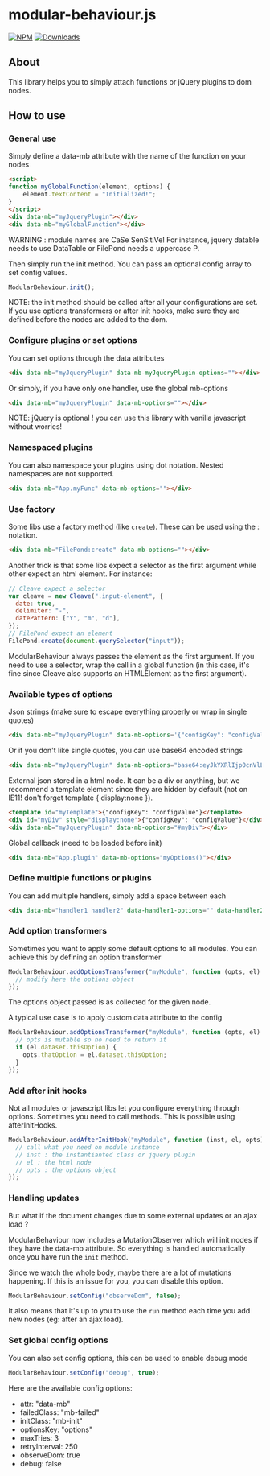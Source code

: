 # modular-behaviour.js

[![NPM](https://nodei.co/npm/modular-behaviour.js.png?mini=true)](https://nodei.co/npm/modular-behaviour.js/)
[![Downloads](https://img.shields.io/npm/dt/modular-behaviour.js.svg)](https://www.npmjs.com/package/modular-behaviour.js)

## About

This library helps you to simply attach functions or jQuery plugins to dom nodes.

## How to use

### General use

Simply define a data-mb attribute with the name of the function on your nodes

```html
<script>
function myGlobalFunction(element, options) {
    element.textContent = "Initialized!";
}
</script>
<div data-mb="myJqueryPlugin"></div>
<div data-mb="myGlobalFunction"></div>
```

WARNING : module names are CaSe SenSitiVe! For instance, jquery datable needs to use DataTable
or FilePond needs a uppercase P.

Then simply run the init method. You can pass an optional config array to set config values.

```js
ModularBehaviour.init();
```

NOTE: the init method should be called after all your configurations are set. If you
use options transformers or after init hooks, make sure they are defined before the
nodes are added to the dom.

### Configure plugins or set options

You can set options through the data attributes

```html
<div data-mb="myJqueryPlugin" data-mb-myJqueryPlugin-options=""></div>
```

Or simply, if you have only one handler, use the global mb-options

```html
<div data-mb="myJqueryPlugin" data-mb-options=""></div>
```

NOTE: jQuery is optional ! you can use this library with vanilla javascript without worries!

### Namespaced plugins

You can also namespace your plugins using dot notation. Nested namespaces are not supported.

```html
<div data-mb="App.myFunc" data-mb-options=""></div>
```

### Use factory

Some libs use a factory method (like `create`). These can be used using the : notation.

```html
<div data-mb="FilePond:create" data-mb-options=""></div>
```

Another trick is that some libs expect a selector as the first argument while other
expect an html element. For instance:

```js
// Cleave expect a selector
var cleave = new Cleave(".input-element", {
  date: true,
  delimiter: "-",
  datePattern: ["Y", "m", "d"],
});
// FilePond expect an element
FilePond.create(document.querySelector("input"));
```

ModularBehaviour always passes the element as the first argument. If you need to use a selector,
wrap the call in a global function (in this case, it's fine since Cleave also supports an HTMLElement
as the first argument).

### Available types of options

Json strings (make sure to escape everything properly or wrap in single quotes)

```html
<div data-mb="myJqueryPlugin" data-mb-options='{"configKey": "configValue"}'></div>
```

Or if you don't like single quotes, you can use base64 encoded strings

```html
<div data-mb="myJqueryPlugin" data-mb-options="base64:eyJkYXRlIjp0cnVlLCJkZWxpbWl0ZXIiOiItIiwiZGF0ZVBhdHRlcm4iOlsiWSIsIm0iLCJkIl19"></div>
```

External json stored in a html node. It can be a div or anything, but we recommend
a template element since they are hidden by default (not on IE11! don't forget template { display:none }).

```html
<template id="myTemplate">{"configKey": "configValue"}</template>
<div id="myDiv" style="display:none">{"configKey": "configValue"}</div>
<div data-mb="myJqueryPlugin" data-mb-options="#myDiv"></div>
```

Global callback (need to be loaded before init)

```html
<div data-mb="App.plugin" data-mb-options="myOptions()"></div>
```

### Define multiple functions or plugins

You can add multiple handlers, simply add a space between each

```html
<div data-mb="handler1 handler2" data-handler1-options="" data-handler2-options=""></div>
```

### Add option transformers

Sometimes you want to apply some default options to all modules. You can achieve this
by defining an option transformer

```js
ModularBehaviour.addOptionsTransformer("myModule", function (opts, el) {
  // modify here the options object
});
```

The options object passed is as collected for the given node.

A typical use case is to apply custom data attribute to the config

```js
ModularBehaviour.addOptionsTransformer("myModule", function (opts, el) {
  // opts is mutable so no need to return it
  if (el.dataset.thisOption) {
    opts.thatOption = el.dataset.thisOption;
  }
});
```

### Add after init hooks

Not all modules or javascript libs let you configure everything through options. Sometimes
you need to call methods. This is possible using afterInitHooks.

```js
ModularBehaviour.addAfterInitHook("myModule", function (inst, el, opts) {
  // call what you need on module instance
  // inst : the instantianted class or jquery plugin
  // el : the html node
  // opts : the options object
});
```

### Handling updates

But what if the document changes due to some external updates or an ajax load ?

ModularBehaviour now includes a MutationObserver which will init nodes if
they have the data-mb attribute. So everything is handled automatically once
you have run the `init` method.

Since we watch the whole body, maybe there are a lot of mutations happening.
If this is an issue for you, you can disable this option.

```js
ModularBehaviour.setConfig("observeDom", false);
```

It also means that it's up to you to use the `run` method each time you
add new nodes (eg: after an ajax load).

### Set global config options

You can also set config options, this can be used to enable debug mode

```js
ModularBehaviour.setConfig("debug", true);
```

Here are the available config options:

- attr: "data-mb"
- failedClass: "mb-failed"
- initClass: "mb-init"
- optionsKey: "options"
- maxTries: 3
- retryInterval: 250
- observeDom: true
- debug: false